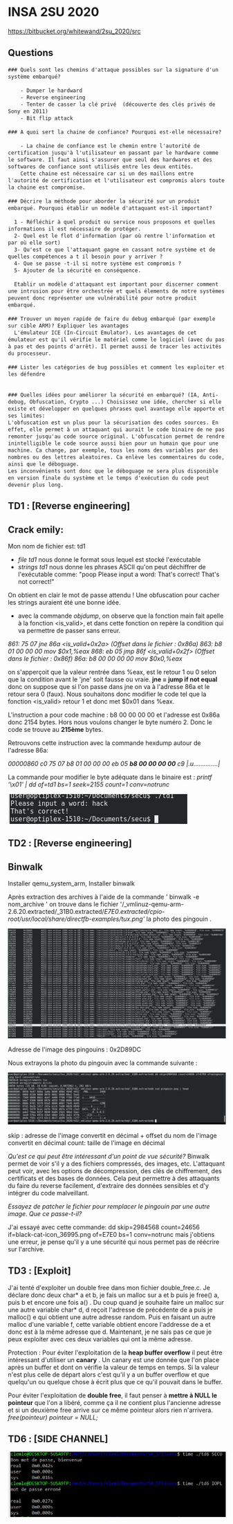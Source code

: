 # INSA 2SU 2020

https://bitbucket.org/whitewand/2su_2020/src

## Questions

    ### Quels sont les chemins d'attaque possibles sur la signature d'un système embarqué?
    
        - Dumper le hardward
        - Reverse engineering
        - Tenter de casser la clé privé  (découverte des clés privés de Sony en 2011)
        - Bit flip attack
      
    ### A quoi sert la chaine de confiance? Pourquoi est-elle nécessaire?
    
        - La chaine de confiance est le chemin entre l'autorité de certification jusqu'à l'utilisateur en passant par le hardware comme le software. Il faut ainsi s'assurer que seul des hardwares et des softwares de confiance sont utilisés entre les deux entités. 
        Cette chaine est nécessaire car si un des maillons entre l'autorité de certification et l'utilisateur est compromis alors toute la chaine est compromise. 
        
    ### Décrire la méthode pour aborder la sécurité sur un produit embarqué. Pourquoi établir un modèle d'attaquant est-il important?
   
      1 - Réfléchir à quel produit ou service nous proposons et quelles informations il est nécessaire de protéger.
      2- Quel est le flot d'information (par où rentre l'information et par où elle sort) 
      3- Qu'est ce que l'attaquant gagne en cassant notre système et de quelles compétences a t il besoin pour y arriver ?
      4- Que se passe -t-il si notre système est compromis ? 
      5- Ajouter de la sécurité en conséquence.
      
      Etablir un modèle d'attaquant est important pour discerner comment une intrusion pour être orchestrée et quels élements de notre systèmes peuvent donc représenter une vulnérabilité pour notre produit embarqué.
      
    ### Trouver un moyen rapide de faire du debug embarqué (par exemple sur cible ARM)? Expliquer les avantages
      L'émulateur ICE (In-Circuit Emulator). Les avantages de cet émulateur est qu'il vérifie le matériel comme le logiciel (avec du pas à pas et des points d'arrêt). Il permet aussi de tracer les activités du processeur.
      
    ### Lister les catégories de bug possibles et comment les exploiter et les défendre

        
    ### Quelles idées pour améliorer la sécurité en embarqué? (IA, Anti-debug, Obfuscation, Crypto ...) Choisissez une idée, chercher si elle existe et développer en quelques phrases quel avantage elle apporte et ses limites:
    L'obfuscation est un plus pour la sécurisation des codes sources. En effet, elle permet à un attaquant qui aurait le code binaire de ne pas remonter jusqu'au code source original. L'obfuscation permet de rendre inintelligible le code source aussi bien pour un humain que pour une machine. Ca change, par exemple, tous les noms des variables par des nombres ou des lettres aleatoires. Ca enlève les commentaires du code, ainsi que le déboguage. 
    Les inconvénients sont donc que le déboguage ne sera plus disponible en version finale du système et le temps d'exécution du code peut devenir plus long.


## TD1 : [Reverse engineering]

## Crack emily:

Mon nom de fichier est: td1
- *file td1* nous donne le format sous lequel est stocké l'exécutable
- *strings td1* nous donne les phrases ASCII qu'on peut déchiffrer de l'exécutable comme:
"poop
Please input a word:
That's correct!
That's not correct!"

On obtient en clair le mot de passe attendu ! Une obfuscation pour cacher les strings auraient été une bonne idée.

- avec la commande *objdump*, on observe que la fonction main fait apelle à la fonction <is_valid>, et dans cette fonction on repère la condition qui va permettre de passer sans erreur.

*861:   75 07                   jne    86a <is_valid+0x2a> (Offset dans le fichier : 0x86a)
863:   b8 01 00 00 00          mov    $0x1,%eax
868:   eb 05                   jmp    86f <is_valid+0x2f> (Offset dans le fichier : 0x86f)
86a:   b8 00 00 00 00          mov    $0x0,%eax*

on s'apperçoit que la valeur rentrée dans %eax, est le retour 1 ou 0 selon que la condition avant le 'jne' soit fausse ou vraie. **jne = jump if not equal** donc on suppose que si l'on passe dans jne on va à l'adresse 86a et le retour sera 0 (faux). Nous souhaitons donc modifier le code tel que la fonction <is_valid> retour 1 et donc met $0x01 dans %eax.

L'instruction a pour code machine :  b8 00 00 00 00 et l'adresse est 0x86a donc 2154 bytes. Hors nous voulons changer le byte numéro 2. Donc le code se trouve au **215ème** bytes.

Retrouvons cette instruction avec la commande hexdump autour de l'adresse 86a:

_00000860  c0 75 07 b8 01 00 00 00  eb 05 **b8 00 00 00 00** c9  |.u..............|_

La commande pour modifier le byte adéquate dans le binaire est :
_printf '\x01' | dd of=td1 bs=1 seek=2155 count=1 conv=notrunc_

![GitHub Logo](/capture/success_emily.png)


## TD2 : [Reverse engineering]
## Binwalk

Installer qemu_system_arm,
Installer binwalk

Après extraction des archives à l'aide de la commande ' binwalk -e nom_archive ' on trouve dans le fichier '/_vmlinuz-qemu-arm-2.6.20.extracted/_31B0.extracted/_E7E0.extracted/cpio-root/usr/local/share/directfb-examples/tux.png'_ la photo des pingouin .

![GitHub Logo](/capture/binwalk_png.png)

Adresse de l'image des pingouins : 0x2D89DC

Nous extrayons la photo du pingouin avec la commande suivante :

![GitHub Logo](/capture/extraction_png.png)

skip : adresse de l'image convertit en décimal + offset du nom de l'image convertit en décimal
count: taille de l'image en décimal

*Qu'est ce qui peut être intéressant d'un point de vue sécurité?*
  Binwalk permet de voir s'il y a des fichiers compressés, des images, etc.
  L'attaquant peut voir, avec les options de décompression, des clés de chiffrement, des certificats et des bases de données.
  Cela peut permettre à des attaquants du faire du reverse facilement, d'extraire des données sensibles et d'y intégrer du code malveillant.

*Essayez de patcher le fichier pour remplacer le pingouin par une autre image. Que ce passe-t-il?*

J'ai essayé avec cette commande: dd skip=2984568 count=24656 if=black-cat-icon_36995.png of=E7E0 bs=1 conv=notrunc
mais j'obtiens une erreur, je pense qu'il y a une sécurité qui nous permet pas de réécrire sur l'archive.

## TD3 : [Exploit]
J'ai tenté d'exploiter un double free dans mon fichier double_free.c. Je déclare donc deux char* a et b, je fais un malloc sur a et b puis je free() a, puis b et encore une fois a() . Du coup quand je souhaite faire un malloc sur une autre variable char* d, d reçoit l'adresse de précédente de a puis je malloc() e qui obtient une autre adresse random. Puis en faisant un autre malloc d'une variable f, cette variable obtient encore l'addresse de a et donc est à la même adresse que d.  Maintenant, je ne sais pas ce que je peux exploiter avec ces deux variables qui ont la même adresse.

Protection :
Pour éviter l'exploitation de la **heap buffer overflow** il peut être intéressant d'utiliser un **canary** . Un canary est une donnée que l'on place après un buffer et dont on vérifie la valeur de temps en temps. Si la valeur n'est plus celle de départ alors c'est qu'il y a un buffer overflow et que quelqu'un ou quelque chose à écrit plus que ce qu'il pouvait dans le buffer.

Pour éviter l'exploitation de **double free**, il faut penser à **mettre à NULL le pointeur** que l'on a libéré, comme ça il ne contient plus l'ancienne adresse et si un deuxième free arrive sur ce même pointeur alors rien n'arrivera.
_free(pointeur)
pointeur = NULL;_

## TD6 : [SIDE CHANNEL]

![GitHub Logo](/capture/temps_calcul_fichier_auth_mdp.jpg)
